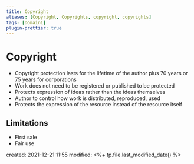 ```yaml
---
title: Copyright
aliases: [Copyright, Copyrights, copyright, copyrights]
tags: [Domain1]
plugin-prettier: true
---
```


# Copyright

- Copyright protection lasts for the lifetime of the author plus 70 years or 75 years for corporations
- Work does not need to be registered or published to be protected
- Protects expression of ideas rather than the ideas themselves
- Author to control how work is distributed, reproduced, used
- Protects the expression of the resource instead of the resource itself

## Limitations

- First sale
- Fair use

created: 2021-12-21 11:55
modified: <%+ tp.file.last_modified_date() %>

